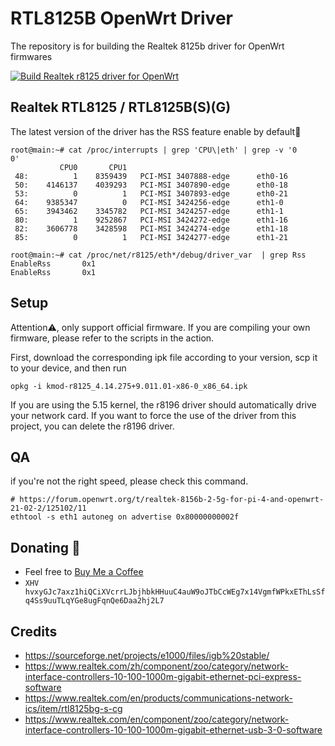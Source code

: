 # RTL8125B OpenWrt Driver

The repository is for building the Realtek 8125b driver for OpenWrt firmwares

[![Build Realtek r8125 driver for OpenWrt](https://github.com/csrutil/realtek-r8125-openwrt/actions/workflows/r8125.yaml/badge.svg?branch=main)](https://github.com/csrutil/realtek-r8125-openwrt/actions/workflows/r8125.yaml)

## Realtek RTL8125 / RTL8125B(S)(G)

The latest version of the driver has the RSS feature enable by default🎉

```
root@main:~# cat /proc/interrupts | grep 'CPU\|eth' | grep -v '0          0'
           CPU0       CPU1
 48:          1    8359439   PCI-MSI 3407888-edge      eth0-16
 50:    4146137    4039293   PCI-MSI 3407890-edge      eth0-18
 53:          0          1   PCI-MSI 3407893-edge      eth0-21
 64:    9385347          0   PCI-MSI 3424256-edge      eth1-0
 65:    3943462    3345782   PCI-MSI 3424257-edge      eth1-1
 80:          1    9252867   PCI-MSI 3424272-edge      eth1-16
 82:    3606778    3428598   PCI-MSI 3424274-edge      eth1-18
 85:          0          1   PCI-MSI 3424277-edge      eth1-21

root@main:~# cat /proc/net/r8125/eth*/debug/driver_var  | grep Rss
EnableRss       0x1
EnableRss       0x1
```

## Setup

Attention⚠️, only support official firmware. If you are compiling your own firmware, please refer to the scripts in the action.

First, download the corresponding ipk file according to your version, scp it to your device, and then run

```
opkg -i kmod-r8125_4.14.275+9.011.01-x86-0_x86_64.ipk
```

If you are using the 5.15 kernel, the r8196 driver should automatically drive your network card. If you want to force the use of the driver from this project, you can delete the r8196 driver.

## QA

if you're not the right speed, please check this command.

```
# https://forum.openwrt.org/t/realtek-8156b-2-5g-for-pi-4-and-openwrt-21-02-2/125102/11
ethtool -s eth1 autoneg on advertise 0x80000000002f
```

## Donating 💸

- Feel free to [Buy Me a Coffee](https://www.buymeacoffee.com/csrutil)
- `XHV hvxyGJc7axz1hiQCiXVcrrLJbjhbkHHuuC4auW9oJTbCcWEg7x14VgmfWPkxEThLsSfq4Ss9uuTLqYGe8ugFqnQe6Daa2hj2L7`

## Credits

- https://sourceforge.net/projects/e1000/files/igb%20stable/
- https://www.realtek.com/zh/component/zoo/category/network-interface-controllers-10-100-1000m-gigabit-ethernet-pci-express-software
- https://www.realtek.com/en/products/communications-network-ics/item/rtl8125bg-s-cg
- https://www.realtek.com/en/component/zoo/category/network-interface-controllers-10-100-1000m-gigabit-ethernet-usb-3-0-software
